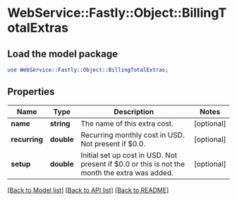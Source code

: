 # WebService::Fastly::Object::BillingTotalExtras

## Load the model package
```perl
use WebService::Fastly::Object::BillingTotalExtras;
```

## Properties
Name | Type | Description | Notes
------------ | ------------- | ------------- | -------------
**name** | **string** | The name of this extra cost. | [optional] 
**recurring** | **double** | Recurring monthly cost in USD. Not present if $0.0. | [optional] 
**setup** | **double** | Initial set up cost in USD. Not present if $0.0 or this is not the month the extra was added. | [optional] 

[[Back to Model list]](../README.md#documentation-for-models) [[Back to API list]](../README.md#documentation-for-api-endpoints) [[Back to README]](../README.md)


